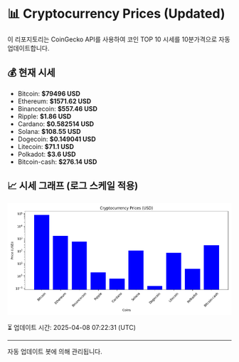 
# 📊 Cryptocurrency Prices (Updated)

이 리포지토리는 CoinGecko API를 사용하여 코인 TOP 10 시세를 10분가격으로 자동 업데이트합니다.

## 💰 현재 시세
- Bitcoin: **$79496 USD**
- Ethereum: **$1571.62 USD**
- Binancecoin: **$557.46 USD**
- Ripple: **$1.86 USD**
- Cardano: **$0.582514 USD**
- Solana: **$108.55 USD**
- Dogecoin: **$0.149041 USD**
- Litecoin: **$71.1 USD**
- Polkadot: **$3.6 USD**
- Bitcoin-cash: **$276.14 USD**

## 📈 시세 그래프 (로그 스케일 적용)
![Crypto Prices](crypto_prices.png)

⏳ 업데이트 시간: 2025-04-08 07:22:31 (UTC)

---
자동 업데이트 봇에 의해 관리됩니다.
